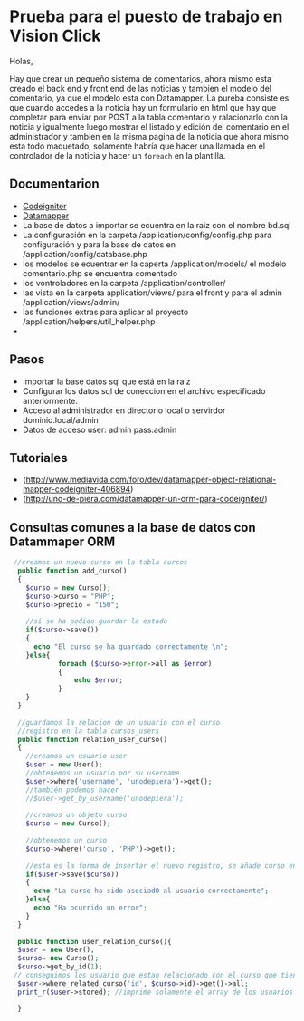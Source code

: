 # Prueba para el puesto de trabajo en Vision Click

Holas,

Hay que crear un pequeño sistema de comentarios, ahora mismo esta creado el back end y front end de las noticias y tambien el modelo del comentario, ya que el modelo esta con Datamapper. La pureba consiste es que cuando accedes a la noticia hay un formulario en html que hay que completar para enviar por POST a la tabla comentario y ralacionarlo con la noticia y igualmente luego mostrar el listado y edición del comentario en el administrador y tambien en la misma pagina de la noticia que ahora mismo esta todo maquetado, solamente habría que hacer una llamada en el controlador de la noticia y hacer un `foreach` en la plantilla.

## Documentarion

* [Codeigniter](http://www.codeigniter.com/userguide2/)
* [Datamapper](http://datamapper.wanwizard.eu/) 
* La base de datos a importar se ecuentra en la raiz con el nombre bd.sql
* La configuración en la carpeta /application/config/config.php para configuración y para la base de datos en /application/config/database.php
* los modelos se ecuentrar en la caperta  /application/models/ el modelo comentario.php se encuentra comentado
* los vontroladores  en la carpeta  /application/controller/
* las vista en la carpeta application/views/ para el front y para el admin /application/views/admin/
* las funciones extras para aplicar al proyecto /application/helpers/util_helper.php
* 
## Pasos

* Importar la base datos sql que está en la raiz
* Configurar los datos sql de coneccion en el archivo especificado anteriormente.
* Acceso al administrador en directorio local o servirdor dominio.local/admin
* Datos de acceso user: admin pass:admin

## Tutoriales

* (http://www.mediavida.com/foro/dev/datamapper-object-relational-mapper-codeigniter-406894)
* (http://uno-de-piera.com/datamapper-un-orm-para-codeigniter/)

## Consultas comunes a la base de datos con Datammaper ORM
```php
 //creamos un nuevo curso en la tabla cursos
  public function add_curso()
  {
    $curso = new Curso();
    $curso->curso = "PHP";
    $curso->precio = "150";
 
    //si se ha podido guardar la estado
    if($curso->save())
    {
      echo "El curso se ha guardado correctamente \n";
    }else{
            foreach ($curso->error->all as $error)
            {
                echo $error;
            }
    }
  }
 
  //guardamos la relacion de un usuario con el curso
  //registro en la tabla cursos_users 
  public function relation_user_curso()
  {
    //creamos un usuario user
    $user = new User();
    //obtenemos un usuario por su username
    $user->where('username', 'unodepiera')->get();
    //también podemos hacer
    //$user->get_by_username('unodepiera');
 
    //creamos un objeto curso
    $curso = new Curso();
 
    //obtenemos un curso
    $curso->where('curso', 'PHP')->get();
 
    //esta es la forma de insertar el nuevo registro, se añade curso en save para guardar la relacion en la tabla cursos_users entre los dos
    if($user->save($curso))
    {
      echo "La curso ha sido asociadO al usuario correctamente";
    }else{
      echo "Ha ocurrido un error";
    }
  }
  
  public function user_relation_curso(){
  $user = new User();
  $curso= new Curso();
  $curso->get_by_id(1);
 // conseguimos los usuario que estan relacionado con el curso que tienen el id 1
  $user->where_related_curso('id', $curso->id)->get()->all;
  print_r($user->stored); //imprime solamente el array de los usuarios con stored

  }
```


